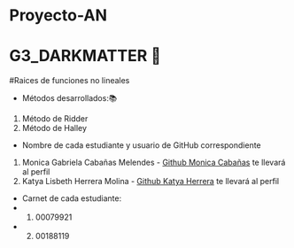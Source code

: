 # Proyecto-AN
# G3_DARKMATTER 🌠
#Raices de funciones no lineales 
- Métodos desarrollados:📚
1. Método de Ridder 
2. Método de Halley
- Nombre de cada estudiante y usuario de GitHub correspondiente
1. Monica Gabriela Cabañas Melendes - [Github Monica Cabañas](https://github.com/MonicaCabanas23) te llevará al perfil
2. Katya Lisbeth Herrera Molina - [Github Katya Herrera](https://github.com/katyaH31) te llevará al perfil
- Carnet de cada estudiante:
- 1. 00079921
- 2. 00188119
